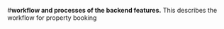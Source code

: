 #**workflow and processes of the backend features.**
This describes the workflow for property booking